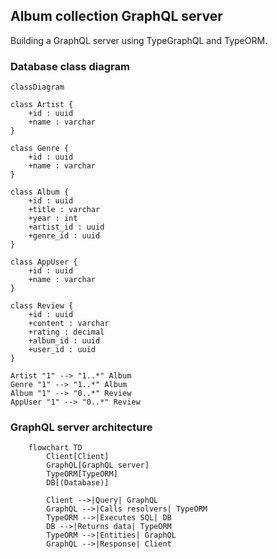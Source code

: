 ## Album collection GraphQL server

Building a GraphQL server using TypeGraphQL and TypeORM.

### Database class diagram
```mermaid
classDiagram

class Artist {
    +id : uuid
    +name : varchar
}

class Genre {
    +id : uuid
    +name : varchar
}

class Album {
    +id : uuid
    +title : varchar
    +year : int
    +artist_id : uuid
    +genre_id : uuid
}

class AppUser {
    +id : uuid
    +name : varchar
}

class Review {
    +id : uuid
    +content : varchar
    +rating : decimal
    +album_id : uuid
    +user_id : uuid
}

Artist "1" --> "1..*" Album
Genre "1" --> "1..*" Album
Album "1" --> "0..*" Review
AppUser "1" --> "0..*" Review
```
### GraphQL server architecture
```mermaid
    flowchart TD
        Client[Client]
        GraphQL[GraphQL server]
        TypeORM[TypeORM]
        DB[(Database)]

        Client -->|Query| GraphQL
        GraphQL -->|Calls resolvers| TypeORM
        TypeORM -->|Executes SQL| DB
        DB -->|Returns data| TypeORM
        TypeORM -->|Entities| GraphQL
        GraphQL -->|Response| Client
```